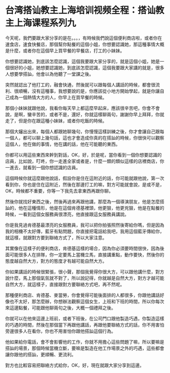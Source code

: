 # 台湾搭讪教主上海培训视频全程：搭讪教主上海课程系列九

今天呢，我們要跟大家分享的是在。。。，有時候我們說這個便利商店啦，或者你在速食店，速食快餐店，那個幫你點餐的這個小姐，你想要認識她，那這種事情大概是什麼，或者你在這個早上買早餐的早餐店，打工的小妹妹。

你想要認識她，到底該怎麼認識，這個我要跟大家分享的，就是這個小姐，她是一個很好的小姐，她想要認識她，到底該怎麼認識，這個我要跟大家講的就是，很多人想要學搭訕，他會以為他聽了一堂課之後。

突然就認出了他打工的，融會快通，然後就可以跟每個人講話的時候，都會很流利、很順暢，沒有這種事，我想要說的是，你應該從小地方開始學起，就是你讓自己成為一個熱情大方的人，你早上在買早餐的時候。

那個小妹妹就跟他說，我看你每天早上都這麼早起床，應該很辛苦吧，你會不會說，是啊，蠻辛苦的，或者不是，還好，你就這樣聊兩句，謝謝你早上拜拜，你就走了，但是你在跟這種小妹妹，或者你吃飯的時候。

那個大嬸出出來，每個人都跟她聊幾句，你慢慢這樣訓練之後，你才會讓自己跟每一個人，都可以聊上幾句話，這也才會造成你真的在搭訕的時候，你很快可以觀察這個人，他在做的事情，他在講的話，他在可能聽的東西。

你都可以用這些東西來幹到對話，OK，好，於是呢，當你看到一個你想要認識的店員，比如說，叮咚，你一走進全家或者是，什麼一類的類似這樣的店裡商店，你一進去，就看到一個你想認識的店員。

這個時候你就這麼跟他說話，假設你是住在這附近的話，你可能就跟他說，第一次看到你，你也是住在這附近，然後在那邊打工的嘛，對方可能就會說，是或不是，OK，時候都不重要，你等一下我先去拿東西再跟你聊。

然後你就找好東西之後，然後再過來再跟他講，那麼為一個導演朋友，他是怎麼搭訕的，他在這種情形，他是在這個肯德基裡頭，他更狠，他更兇狠，他是在點餐的時候，一看到這個女服務員很漂亮，他直接跟這女服務員講說。

你是我見過肯德基最漂亮的女服務員，我可以把你拍張照然後寄給你嗎，但是因為我的相機不太好傳，藍牙有點問題，你直接把電話給我吧，我用這個藍牙傳給你，就這樣，就跟對方要到聯絡方式了，所以大家注意。

其實像在這樣子的便利商店，肯德基這樣的場合，因為你必須要時間很快，因為後面可能很多人在排隊，你一定要馬上當機立馬，直接講重點，動作要快，然後你的態度越自然大方，對方的態度才有越可能自然大方。

你如果講話的時候很緊張，很小聲，那個我覺得你很大方，可以跟他講什麼，對方說什麼，馬上那個氣氛就不對了，所以說記得，你就越是自然大方，對方才越可能自然大方，就這樣子，直接跟對方要聯絡方式吧，再不然呢。

那種便利商店、肯德基、麥當勞，你會覺得可能後面排的人都很多，你跟他講話好像也不太好，那怎麼辦，你想辦法觀察這個女生，上班和下班的時間，所以你每次來這邊點餐，可能跟他聊兩句之後，大概一個禮拜之後。

你就可以在他來這邊上班前，或者下班後，在公司門口跟他製造巧遇，你製造這樣的巧遇的時間，然後在那個當下再跟他講話，再跟他要聯絡方式的話，你不用害怕旁邊很多人在看你，你也不用害怕你跟他搭訕這個行為。

他如果給你電話，會不會影響他的工作，你就不用擔心這些問題了嘛，所以要嘛是搭訕的場景，那個時候當機立斷，要嘛是製造在他工作場景之外的巧遇，這些都會讓你跟他的搭訕，更順暢、更流利。

對方也比較容易把聯絡方式給你，OK，好，現在就跟大家分享到這邊。
